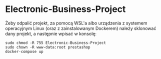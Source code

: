 # Electronic-Business-Project

Żeby odpalić projekt, za pomocą WSL'a albo urządzenia z systemem operacyjnym Linux (oraz z zainstalowanym Dockerem) należy sklonować dany projekt, a następnie wpisać w konsolę:

```
sudo chmod -R 755 Electronic-Business-Project
sudo chown -R www-data:root prestashop
docker-compose up
```
